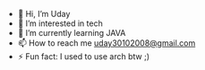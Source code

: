 - 👋 Hi, I’m Uday
- 👀 I’m interested in tech
- 🌱 I’m currently learning JAVA
- 📫 How to reach me uday30102008@gmail.com
- ⚡ Fun fact: I used to use arch btw ;)

<!---
udaayy/udaayy is a ✨ special ✨ repository because its `README.md` (this file) appears on your GitHub profile.
You can click the Preview link to take a look at your changes.
--->
